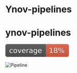 # Ynov-pipelines
# ynov-pipelines
![coverage](coverage.svg)

![Pipeline](https://github.com/guillaumefaugeron/Ynov-pipelines/actions/workflows/python-workflow.yml/badge.svg)